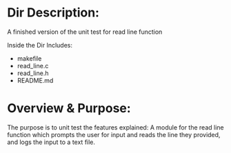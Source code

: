 Dir Description:
=======================
A finished version of the unit test for read line function

Inside the Dir Includes: 
- makefile
- read_line.c
- read_line.h
- README.md

Overview & Purpose:
=======================
The purpose is to unit test the features explained: 
    A module for the read line function which prompts the user for input and reads the line they provided, and logs the input to a text file.
